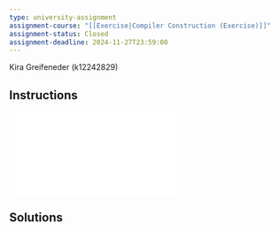 ```yaml
---
type: university-assignment
assignment-course: "[[Exercise|Compiler Construction (Exercise)]]"
assignment-status: Closed
assignment-deadline: 2024-11-27T23:59:00
---
```

Kira Greifeneder (k12242829)
## Instructions
![](_attachments/UE-P-4-1.pdf)

## Solutions
